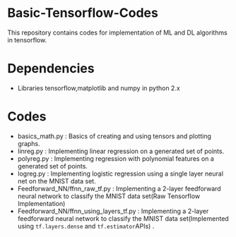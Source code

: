 # Basic-Tensorflow-Codes
This repository contains codes for implementation of ML and DL algorithms in tensorflow. 
# Dependencies
* Libraries tensorflow,matplotlib and numpy in python 2.x 

# Codes
* basics_math.py : Basics of creating and using tensors and plotting graphs.
* linreg.py : Implementing linear regression on a generated set of points.
* polyreg.py : Implementing regression with polynomial features on a generated set of points.
* logreg.py : Implementing logistic regression using a single layer neural net on the MNIST data set.
* Feedforward_NN/ffnn_raw_tf.py : Implementing a 2-layer feedforward neural network to classify the MNIST data set(Raw Tensorflow Implementation)
* Feedforward_NN/ffnn_using_layers_tf.py : Implementing a 2-layer feedforward neural network to classify the MNIST data set(Implemented using ```tf.layers.dense``` and ```tf.estimator```APIs) .